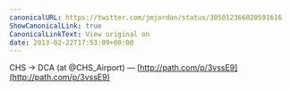 ```yaml
---
canonicalURL: https://twitter.com/jmjordan/status/305012366020591616
ShowCanonicalLink: true
CanonicalLinkText: View original on
date: 2013-02-22T17:53:09+00:00
---
```

CHS -&gt; DCA (at @CHS_Airport) — [http://path.com/p/3vssE9](http://path.com/p/3vssE9)